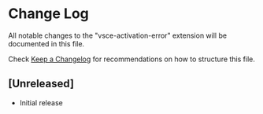 # Change Log

All notable changes to the "vsce-activation-error" extension will be documented in this file.

Check [Keep a Changelog](http://keepachangelog.com/) for recommendations on how to structure this file.

## [Unreleased]

- Initial release